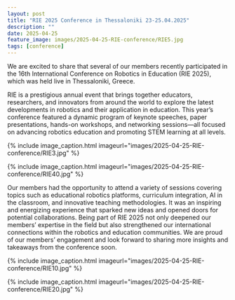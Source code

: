 ```yaml
---
layout: post
title: "RIE 2025 Conference in Thessaloniki 23-25.04.2025"
description: ""
date: 2025-04-25
feature_image: images/2025-04-25-RIE-conference/RIE5.jpg
tags: [conference]
---
```

We are excited to share that several of our members recently participated in the 16th International Conference on Robotics in Education (RIE 2025), which was held live in Thessaloniki, Greece.

<!--more-->

RIE is a prestigious annual event that brings together educators, researchers, and innovators from around the world to explore the latest developments in robotics and their application in education. This year’s conference featured a dynamic program of keynote speeches, paper presentations, hands-on workshops, and networking sessions—all focused on advancing robotics education and promoting STEM learning at all levels.

{% include image_caption.html imageurl="images/2025-04-25-RIE-conference/RIE3.jpg" %}

{% include image_caption.html imageurl="images/2025-04-25-RIE-conference/RIE40.jpg" %}

Our members had the opportunity to attend a variety of sessions covering topics such as educational robotics platforms, curriculum integration, AI in the classroom, and innovative teaching methodologies. It was an inspiring and energizing experience that sparked new ideas and opened doors for potential collaborations.
Being part of RIE 2025 not only deepened our members’ expertise in the field but also strengthened our international connections within the robotics and education communities.
We are proud of our members’ engagement and look forward to sharing more insights and takeaways from the conference soon. 

{% include image_caption.html imageurl="images/2025-04-25-RIE-conference/RIE10.jpg" %}

{% include image_caption.html imageurl="images/2025-04-25-RIE-conference/RIE20.jpg" %}

